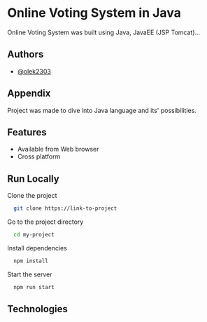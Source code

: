 
# Online Voting System in Java

Online Voting System was built using Java, JavaEE (JSP Tomcat)...


## Authors

- [@olek2303](https://github.com/olek2303)


## Appendix

Project was made to dive into Java language and its' possibilities.


## Features

- Available from Web browser
- Cross platform


## Run Locally

Clone the project

```bash
  git clone https://link-to-project
```

Go to the project directory

```bash
  cd my-project
```

Install dependencies

```bash
  npm install
```

Start the server

```bash
  npm run start
```
## Technologies
